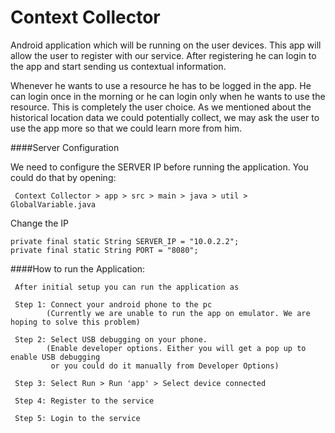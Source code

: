Context Collector
=================

 Android application which will be running on the user devices. This app will allow the user 
 to register with our service. After registering he can login to the app and start sending us 
 contextual information.
 
 Whenever he wants to use a resource he has to be logged in the app. He can login once in the morning 
 or he can login only when he wants to use the resource. This is completely the user choice. As we 
 mentioned about the historical location data we could potentially collect, we may ask the user to use 
 the app more so that we could learn more from him.
 
####Server Configuration
 
 We need to configure the SERVER IP before running the application. You could do that by opening:

```
 Context Collector > app > src > main > java > util > GlobalVariable.java
```

Change the IP

``` 
private final static String SERVER_IP = "10.0.2.2";
private final static String PORT = "8080";
```

####How to run the Application:

```
 After initial setup you can run the application as
 
 Step 1: Connect your android phone to the pc 
        (Currently we are unable to run the app on emulator. We are hoping to solve this problem)
        
 Step 2: Select USB debugging on your phone.
        (Enable developer options. Either you will get a pop up to enable USB debugging
         or you could do it manually from Developer Options)
         
 Step 3: Select Run > Run 'app' > Select device connected
 
 Step 4: Register to the service
 
 Step 5: Login to the service
 
```
